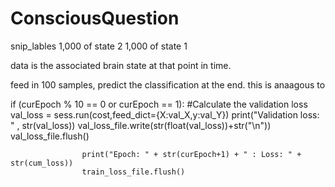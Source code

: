 # ConsciousQuestion

snip_lables
  1,000 of state 2
  1,000 of state 1

data is the associated brain state at that point in time.

  feed in 100 samples, predict the classification at the end.
  this is anaagous to 



  if (curEpoch % 10 == 0 or curEpoch == 1):
                    #Calculate the validation loss
                    val_loss = sess.run(cost,feed_dict={X:val_X,y:val_Y})
                    print("Validation loss: " , str(val_loss))
                    val_loss_file.write(str(float(val_loss))+str("\n"))
                    val_loss_file.flush()

                    print("Epoch: " + str(curEpoch+1) + " : Loss: " + str(cum_loss))
                    train_loss_file.flush()
                    
